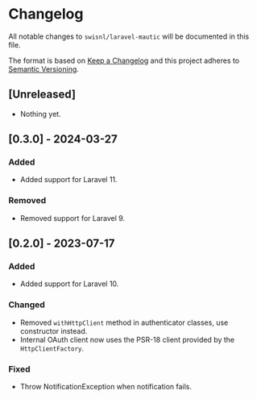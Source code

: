 # Changelog

All notable changes to `swisnl/laravel-mautic` will be documented in this file.

The format is based on [Keep a Changelog](http://keepachangelog.com/en/1.0.0/)
and this project adheres to [Semantic Versioning](http://semver.org/spec/v2.0.0.html).

## [Unreleased]

* Nothing yet.


## [0.3.0] - 2024-03-27

### Added

* Added support for Laravel 11.

### Removed

* Removed support for Laravel 9.


## [0.2.0] - 2023-07-17

### Added

* Added support for Laravel 10.

### Changed

* Removed `withHttpClient` method in authenticator classes, use constructor instead.
* Internal OAuth client now uses the PSR-18 client provided by the `HttpClientFactory`.

### Fixed

* Throw NotificationException when notification fails.
